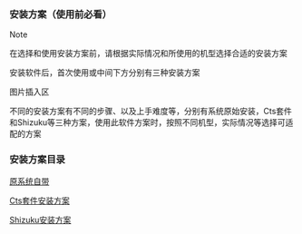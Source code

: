### 安装方案（使用前必看）

> [!NOTE]
> 在选择和使用安装方案前，请根据实际情况和所使用的机型选择合适的安装方案


安装软件后，首次使用或中间下方分别有三种安装方案

图片插入区

不同的安装方案有不同的步骤、以及上手难度等，分别有系统原始安装，Cts套件和Shizuku等三种方案，使用此软件方案时，按照不同机型，实际情况等选择可适配的方案

### 安装方案目录

[原系统自带](cha2.md)

[Cts套件安装方案](cha3.md)

[Shizuku安装方案](cha.md)
